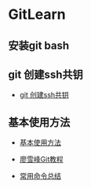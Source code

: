 # GitLearn

## 安装git bash

## git 创建ssh共钥

+ [git 创建ssh共钥][]

## 基本使用方法

+ [基本使用方法][]

+ [廖雪峰Git教程][]

+ [常用命令总结][]




[git 创建ssh共钥]: http://www.jianshu.com/p/a993f8cafd14
[基本使用方法]: http://www.cnblogs.com/xrong/archive/2013/03/22/2975882.html
[廖雪峰Git教程]:http://www.liaoxuefeng.com/wiki/0013739516305929606dd18361248578c67b8067c8c017b000
[常用命令总结]:https://github.com/GhostRiderLi/GitLearn/blob/master/git.md
